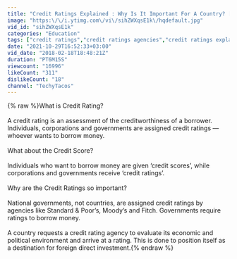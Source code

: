 ```yaml
---
title: "Credit Ratings Explained : Why Is It Important For A Country? [ Animated ] | ThingsToKnow"
image: "https:\/\/i.ytimg.com\/vi\/sihZWXqsE1k\/hqdefault.jpg"
vid_id: "sihZWXqsE1k"
categories: "Education"
tags: ["credit ratings","credit ratings agencies","credit ratings explained"]
date: "2021-10-29T16:52:33+03:00"
vid_date: "2018-02-18T18:48:21Z"
duration: "PT6M15S"
viewcount: "16996"
likeCount: "311"
dislikeCount: "18"
channel: "TechyTacos"
---
```

{% raw %}What is Credit Rating?<br /><br />A credit rating is an assessment of the creditworthiness of a borrower. Individuals, corporations and governments are assigned credit ratings — whoever wants to borrow money.<br /><br />What about the Credit Score?<br /><br />Individuals who want to borrow money are given ‘credit scores’, while corporations and governments receive ‘credit ratings’.<br /><br />Why are the Credit Ratings so important?<br /><br />National governments, not countries, are assigned credit ratings by agencies like Standard &amp; Poor’s, Moody’s and Fitch. Governments require ratings to borrow money.<br /><br />A country requests a credit rating agency to evaluate its economic and political environment and arrive at a rating. This is done to position itself as a destination for foreign direct investment.{% endraw %}
